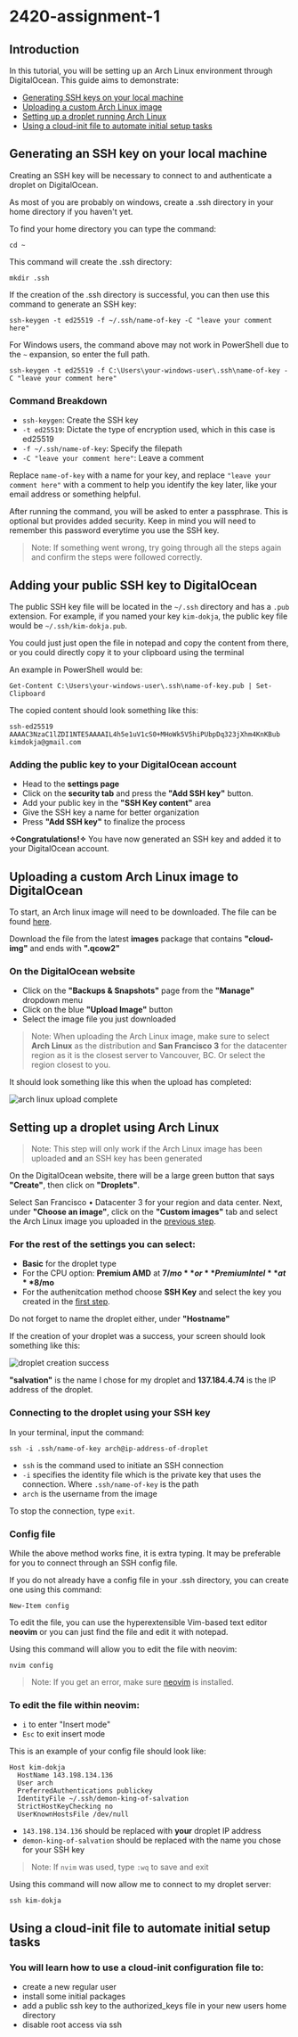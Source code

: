 # 2420-assignment-1
## Introduction
In this tutorial, you will be setting up an Arch Linux environment through DigitalOcean. This guide aims to demonstrate:
- [Generating SSH keys on your local machine](#generating-an-ssh-key-on-your-local-machine)
- [Uploading a custom Arch Linux image](#uploading-a-custom-arch-linux-image-to-digitalocean)
- [Setting up a droplet running Arch Linux](#setting-up-a-droplet-using-arch-linux)
- [Using a cloud-init file to automate initial setup tasks](#cloudinit)

## Generating an SSH key on your local machine
Creating an SSH key will be necessary to connect to and authenticate a droplet on DigitalOcean.

As most of you are probably on windows, create a .ssh directory in your home directory if you haven't yet.


To find your home directory you can type the command:
```
cd ~
```
This command will create the .ssh directory:
```
mkdir .ssh
```

If the creation of the .ssh directory is successful, you can then use this command to generate an SSH key:
```
ssh-keygen -t ed25519 -f ~/.ssh/name-of-key -C "leave your comment here"
```
For Windows users, the command above may not work in PowerShell due to the `~` expansion, so enter the full path.
```
ssh-keygen -t ed25519 -f C:\Users\your-windows-user\.ssh\name-of-key -C "leave your comment here"
```
### Command Breakdown
- `ssh-keygen`: Create the SSH key
- `-t ed25519`: Dictate the type of encryption used, which in this case is ed25519
- `-f ~/.ssh/name-of-key`: Specify the filepath
- `-C "leave your comment here"`: Leave a comment

Replace `name-of-key` with a name for your key, and replace `"leave your comment here"` with a comment to help you identify the key later, like your email address or something helpful.

After running the command, you will be asked to enter a passphrase. This is optional but provides added security. Keep in mind you will need to remember this password everytime you use the SSH key.

> Note: If something went wrong, try going through all the steps again and confirm the steps were followed correctly.

## Adding your public SSH key to DigitalOcean

The public SSH key file will be located in the `~/.ssh` directory and has a `.pub` extension. For example, if you named your key `kim-dokja`, the public key file would be `~/.ssh/kim-dokja.pub`.

You could just just open the file in notepad and copy the content from there, or you could directly copy it to your clipboard using the terminal

An example in PowerShell would be:

```
Get-Content C:\Users\your-windows-user\.ssh\name-of-key.pub | Set-Clipboard
```

The copied content should look something like this:
 ```
 ssh-ed25519 AAAAC3NzaC1lZDI1NTE5AAAAIL4h5e1uV1cS0+MHoWk5V5hiPUbpDq323jXhm4KnKBub kimdokja@gmail.com
 ```

 ### Adding the public key to your DigitalOcean account
 
 - Head to the **settings page** 
 - Click on the **security tab** and press the **"Add SSH key"** button.
 - Add your public key in the **"SSH Key content"** area
 - Give the SSH key a name for better organization
 - Press **"Add SSH key"** to finalize the process

 **✧Congratulations!✧** You have now generated an SSH key and added it to your DigitalOcean account.


## Uploading a custom Arch Linux image to DigitalOcean

To start, an Arch linux image will need to be downloaded. The file can be found [here](https://gitlab.archlinux.org/archlinux/arch-boxes/-/packages/).

Download the file from the latest **images** package that contains **"cloud-img"** and ends with **".qcow2"**

### On the DigitalOcean website

- Click on the **"Backups & Snapshots"** page from the **"Manage"** dropdown menu
- Click on the blue **"Upload Image"** button
- Select the image file you just downloaded

>Note: When uploading the Arch Linux image, make sure to select **Arch Linux** as the distribution and **San Francisco 3** for the datacenter region as it is the closest server to Vancouver, BC. Or select the region closest to you.

It should look something like this when the upload has completed:

![arch linux upload complete](images/archlinux.png)

## Setting up a droplet using Arch Linux

>Note: This step will only work if the Arch Linux image has been uploaded **and** an SSH key has been generated

On the DigitalOcean website, there will be a large green button that says **"Create"**, then click on **"Droplets"**.

Select San Francisco • Datacenter 3 for your region and data center.
Next, under **"Choose an image"**, click on the **"Custom images"** tab and select the Arch Linux image you uploaded in the [previous step](#uploading-a-custom-arch-linux-image-to-digitalocean).

### For the rest of the settings you can select:
- **Basic** for the droplet type
- For the CPU option: **Premium AMD** at **$7/mo** or **Premium Intel** at **$8/mo**
- For the authenitcation method choose **SSH Key** and select the key you created in the [first step](#generating-an-ssh-key-on-your-local-machine).

Do not forget to name the droplet either, under **"Hostname"**

If the creation of your droplet was a success, your screen should look something like this: 

![droplet creation success](images/dropletcreationsuccess.png)

**"salvation"** is the name I chose for my droplet and **137.184.4.74** is the IP address of the droplet.

### Connecting to the droplet using your SSH key

In your terminal, input the command:
```
ssh -i .ssh/name-of-key arch@ip-address-of-droplet
```
- `ssh` is the command used to initiate an SSH connection
- `-i` specifies the identity file which is the private key that uses the connection. Where `.ssh/name-of-key` is the path
- `arch` is the username from the image

To stop the connection, type `exit`.

### Config file

While the above method works fine, it is extra typing. It may be preferable for you to connect through an SSH config file.

If you do not already have a config file in your .ssh directory, you can create one using this command:

```
New-Item config 
```
To edit the file, you can use the hyperextensible Vim-based text editor **neovim** or you can just find the file and edit it with notepad.

Using this command will allow you to edit the file with neovim:

```
nvim config
```
>Note: If you get an error, make sure [neovim](https://neovim.io/) is installed.
### To edit the file within neovim:
- `i` to enter "Insert mode"
- `Esc` to exit insert mode 


This is an example of your config file should look like:

```
Host kim-dokja
  HostName 143.198.134.136
  User arch
  PreferredAuthentications publickey
  IdentityFile ~/.ssh/demon-king-of-salvation 
  StrictHostKeyChecking no
  UserKnownHostsFile /dev/null
```
- `143.198.134.136` should be replaced with **your** droplet IP address
- `demon-king-of-salvation` should be replaced with the name you chose for your SSH key
>Note: If `nvim` was used, type `:wq` to save and exit



Using this command will now allow me to connect to my droplet server:
```
ssh kim-dokja
```
## Using a cloud-init file to automate initial setup tasks

### You will learn how to use a cloud-init configuration file to:
- create a new regular user
- install some initial packages
- add a public ssh key to the authorized_keys file in your new users home directory
- disable root access via ssh